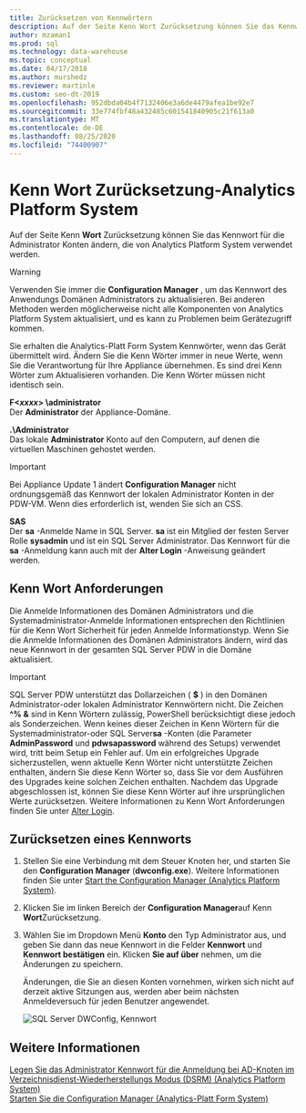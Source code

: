 ```yaml
---
title: Zurücksetzen von Kennwörtern
description: Auf der Seite Kenn Wort Zurücksetzung können Sie das Kennwort für die Administrator Konten ändern, die von Analytics Platform System verwendet werden.
author: mzaman1
ms.prod: sql
ms.technology: data-warehouse
ms.topic: conceptual
ms.date: 04/17/2018
ms.author: murshedz
ms.reviewer: martinle
ms.custom: seo-dt-2019
ms.openlocfilehash: 952dbda04b4f7132406e3a6de4479afea1be92e7
ms.sourcegitcommit: 33e774fbf48a432485c601541840905c21f613a0
ms.translationtype: MT
ms.contentlocale: de-DE
ms.lasthandoff: 08/25/2020
ms.locfileid: "74400907"
---
```

# <a name="password-reset---analytics-platform-system"></a>Kenn Wort Zurücksetzung-Analytics Platform System
Auf der Seite Kenn **Wort** Zurücksetzung können Sie das Kennwort für die Administrator Konten ändern, die von Analytics Platform System verwendet werden.  
  
> [!WARNING]  
> Verwenden Sie immer die **Configuration Manager** , um das Kennwort des Anwendungs Domänen Administrators zu aktualisieren. Bei anderen Methoden werden möglicherweise nicht alle Komponenten von Analytics Platform System aktualisiert, und es kann zu Problemen beim Gerätezugriff kommen.  
  
Sie erhalten die Analytics-Platt Form System Kennwörter, wenn das Gerät übermittelt wird. Ändern Sie die Kenn Wörter immer in neue Werte, wenn Sie die Verantwortung für Ihre Appliance übernehmen. Es sind drei Kenn Wörter zum Aktualisieren vorhanden. Die Kenn Wörter müssen nicht identisch sein.  
  
**F<*xxxx*> \administrator**  
Der **Administrator** der Appliance-Domäne.  
  
**.\Administrator**  
Das lokale **Administrator** Konto auf den Computern, auf denen die virtuellen Maschinen gehostet werden.  
  
> [!IMPORTANT]  
> Bei Appliance Update 1 ändert **Configuration Manager** nicht ordnungsgemäß das Kennwort der lokalen Administrator Konten in der PDW-VM. Wenn dies erforderlich ist, wenden Sie sich an CSS.  
  
**SAS**  
Der **sa** -Anmelde Name in SQL Server. **sa** ist ein Mitglied der festen Server Rolle **sysadmin** und ist ein SQL Server Administrator. Das Kennwort für die **sa** -Anmeldung kann auch mit der **Alter Login** -Anweisung geändert werden.  
  
## <a name="password-requirements"></a>Kenn Wort Anforderungen  
Die Anmelde Informationen des Domänen Administrators und die Systemadministrator-Anmelde Informationen entsprechen den Richtlinien für die Kenn Wort Sicherheit für jeden Anmelde Informationstyp. Wenn Sie die Anmelde Informationen des Domänen Administrators ändern, wird das neue Kennwort in der gesamten SQL Server PDW in die Domäne aktualisiert.  
  
> [!IMPORTANT]  
> SQL Server PDW unterstützt das Dollarzeichen ( **$** ) in den Domänen Administrator-oder lokalen Administrator Kennwörtern nicht. Die Zeichen **^% &** sind in Kenn Wörtern zulässig, PowerShell berücksichtigt diese jedoch als Sonderzeichen. Wenn keines dieser Zeichen in Kenn Wörtern für die Systemadministrator-oder SQL Server**sa** -Konten (die Parameter **AdminPassword** und **pdwsapassword** während des Setups) verwendet wird, tritt beim Setup ein Fehler auf. Um ein erfolgreiches Upgrade sicherzustellen, wenn aktuelle Kenn Wörter nicht unterstützte Zeichen enthalten, ändern Sie diese Kenn Wörter so, dass Sie vor dem Ausführen des Upgrades keine solchen Zeichen enthalten. Nachdem das Upgrade abgeschlossen ist, können Sie diese Kenn Wörter auf ihre ursprünglichen Werte zurücksetzen. Weitere Informationen zu Kenn Wort Anforderungen finden Sie unter [Alter Login](../t-sql/statements/alter-login-transact-sql.md).  
  
## <a name="to-reset-a-password"></a>Zurücksetzen eines Kennworts  
  
1.  Stellen Sie eine Verbindung mit dem Steuer Knoten her, und starten Sie den **Configuration Manager** (**dwconfig.exe**). Weitere Informationen finden Sie unter [Start the Configuration Manager &#40;Analytics Platform System&#41;](launch-the-configuration-manager.md).  
  
2.  Klicken Sie im linken Bereich der **Configuration Manager**auf Kenn **Wort**Zurücksetzung.  
  
3.  Wählen Sie im Dropdown Menü **Konto** den Typ Administrator aus, und geben Sie dann das neue Kennwort in die Felder **Kennwort** und **Kennwort bestätigen** ein. Klicken **Sie auf über** nehmen, um die Änderungen zu speichern.  
  
    Änderungen, die Sie an diesen Konten vornehmen, wirken sich nicht auf derzeit aktive Sitzungen aus, werden aber beim nächsten Anmeldeversuch für jeden Benutzer angewendet.  
  
    ![SQL Server DWConfig, Kennwort](./media/password-reset/SQL_Server_PDW_DWConfig_TopPW.png "SQL_Server_PDW_DWConfig_TopPW")  
  
## <a name="see-also"></a>Weitere Informationen  
[Legen Sie das Administrator Kennwort für die Anmeldung bei AD-Knoten im Verzeichnisdienst-Wiederherstellungs Modus &#40;DSRM&#41; &#40;Analytics Platform System&#41;](set-admin-password-for-logging-on-to-ad-nodes-in-directory-services-restore-mode.md)  
[Starten Sie die Configuration Manager &#40;Analytics-Platt Form System&#41;](launch-the-configuration-manager.md)  
  
